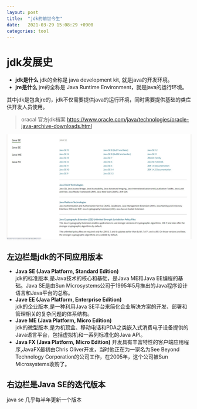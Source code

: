 ```yaml
---
layout: post
title:  "jdk的前世今生"
date:   2021-03-29 15:08:29 +0900
categories: tool
---
```


# jdk发展史

- **jdk是什么**
jdk的全称是 java development kit, 就是java的开发环境。
- **jre是什么**
jre的全称是 Java Runtime Environment，就是java的运行环境。

其中jdk是包含jre的，jdk不仅需要提供java的运行环境，同时需要提供基础的类库供开发人员使用。


> oracal 官方jdk档案 https://www.oracle.com/java/technologies/oracle-java-archive-downloads.html

![jdk档案](/public/img/2021-03-29-jdk-01.jpg)

## 左边栏是jdk的不同应用版本

- **Java SE (Java Platform, Standard Edition)**  
jdk的标准版本,是Java技术的核心和基础，是Java ME和Java EE编程的基础。Java SE是由Sun Microsystems公司于1995年5月推出的Java程序设计语言和Java平台的总称。
- **Jave EE (Java Platform, Enterprise Edition)**  
jdk的企业版本,是一种利用Java SE平台来简化企业解决方案的开发、部署和管理相关的复杂问题的体系结构。
- **Jave ME (Java Platform, Micro Edition)**  
jdk的微型版本,是为机顶盒、移动电话和PDA之类嵌入式消费电子设备提供的Java语言平台，包括虚拟机和一系列标准化的Java API。
- **Java FX (Java Platform, Micro Edition)** 
开发具有丰富特性的客户端应用程序,JavaFX最初由Chris Oliver开发，当时他正在为一家名为See Beyond Technology Corporation的公司工作，在2005年，这个公司被Sun Microsystems收购了。

## 右边栏是Java SE的迭代版本
java se 几乎每半年更新一个版本






